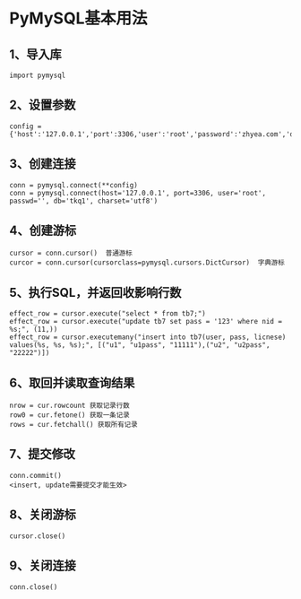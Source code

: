 # PyMySQL基本用法

## 1、导入库
	import pymysql

## 2、设置参数
	config = {'host':'127.0.0.1','port':3306,'user':'root','password':'zhyea.com','db':'employees','charset':'utf8mb4','cursorclass':pymysql.cursors.DictCursor}

## 3、创建连接
	conn = pymysql.connect(**config)
	conn = pymysql.connect(host='127.0.0.1', port=3306, user='root', passwd='', db='tkq1', charset='utf8')

## 4、创建游标
	cursor = conn.cursor()  普通游标
	curcor = conn.cursor(cursorclass=pymysql.cursors.DictCursor)  字典游标

## 5、执行SQL，并返回收影响行数
	effect_row = cursor.execute("select * from tb7;")
	effect_row = cursor.execute("update tb7 set pass = '123' where nid = %s;", (11,))
	effect_row = cursor.executemany("insert into tb7(user, pass, licnese) values(%s, %s, %s);", [("u1", "u1pass", "11111"),("u2", "u2pass", "22222")])
	
## 6、取回并读取查询结果
	nrow = cur.rowcount 获取记录行数
	row0 = cur.fetone() 获取一条记录
	rows = cur.fetchall() 获取所有记录

## 7、提交修改
	conn.commit()
	<insert, update需要提交才能生效>

## 8、关闭游标
	cursor.close()

## 9、关闭连接
	conn.close()